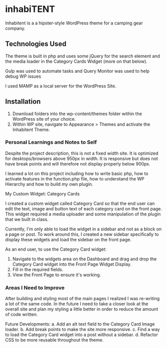 # inhabiTENT

Inhabitent is a a hipster-style WordPress theme for a camping gear company.

## Technologies Used
The theme is built in php and uses some jQuery for the search element and the media loader in the Category Cards Widget (more on that below).

Gulp was used to automate tasks and Query Monitor was used to help debug WP issues

I used MAMP as a local server for the WordPress Site.

## Installation

1. Download folders into the wp-content/themes folder within the WordPress site of your choice.
2. Within WP site, navigate to Appearance > Themes and activate the Inhabitent Theme.

### Personal Learnings and Notes to Self

Despite the project description, this is not a fixed width site. It is optimized for desktops/browsers above 950px in width. It is responsive but does not have break points and will therefore not display properly below 900px.

I learned a lot on this project including how to write basic php, how to activate features in the function.php file, how to understand the WP Hierarchy and how to build my own plugin.


My Custom Widget: Category Cards

I created a custom widget called Category Card so that the end user can edit the text, image and button text of each category card on the front page. This widget required a media uploader and some manipulation of the plugin that we built in class.

Currently, I'm only able to load the widget in a sidebar and not as a block on a page or post. To work around this, I created a new sidebar specifically to display these widgets and load the sidebar on the front page.

As an end user, to use the Category Card widget: 
1. Navigate to the widgets area on the Dashboard and drag and drop the Category Card widget into the Front Page Widget Display.
2. Fill in the required fields.
3. View the Front Page to ensure it's working.

### Areas I Need to Improve

After building and styling most of the main pages I realized I was re-writing a lot of the same code. In the future I need to take a closer look at the overall site and plan my styling a little better in order to reduce the amount of code written.

Future Developments:
a. Add an alt text field to the Category Card Image loader.
b. Add break points to make the site more responsive.
c. Find a way to load the Category Card widget into a post without a sidebar.
d. Refactor CSS to be more reusable throughout the theme.
